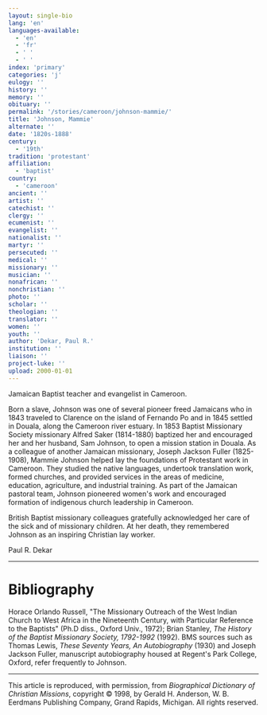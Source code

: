 ```yaml
---
layout: single-bio
lang: 'en'
languages-available:
  - 'en'
  - 'fr'
  - ' '
  - ' '
index: 'primary'
categories: 'j'
eulogy: ''
history: ''
memory: ''
obituary: ''
permalink: '/stories/cameroon/johnson-mammie/'
title: 'Johnson, Mammie'
alternate: ''
date: '1820s-1888'
century:
  - '19th'
tradition: 'protestant'
affiliation:
  - 'baptist'
country:
  - 'cameroon'
ancient: ''
artist: ''
catechist: ''
clergy: ''
ecumenist: ''
evangelist: ''
nationalist: ''
martyr: ''
persecuted: ''
medical: ''
missionary: ''
musician: ''
nonafrican: ''
nonchristian: ''
photo: ''
scholar: ''
theologian: ''
translator: ''
women: ''
youth: ''
author: 'Dekar, Paul R.'
institution: ''
liaison: ''
project-luke: ''
upload: 2000-01-01
---
```



Jamaican Baptist teacher and evangelist in Cameroon.

Born a slave, Johnson was one of several pioneer freed Jamaicans who in 1843 traveled to Clarence on the island of Fernando Po and in 1845 settled in Douala, along the Cameroon river estuary.  In 1853 Baptist Missionary Society missionary Alfred Saker (1814-1880) baptized her and encouraged her and her husband, Sam Johnson, to open a mission station in Douala.  As a colleague of another Jamaican missionary, Joseph Jackson Fuller (1825-1908), Mammie Johnson helped lay the foundations of Protestant work in Cameroon.  They studied the native languages, undertook translation work, formed churches, and provided services in the areas of medicine, education, agriculture, and industrial training.  As part of the Jamaican pastoral team, Johnson pioneered women's work and encouraged formation of indigenous church leadership in Cameroon.

British Baptist missionary colleagues gratefully acknowledged her care of the sick and of missionary children.  At her death, they remembered Johnson as an inspiring Christian lay worker.

Paul R. Dekar

---

# Bibliography

Horace Orlando Russell, "The Missionary Outreach of the West Indian Church to West Africa in the Nineteenth Century, with Particular Reference to the Baptists" (Ph.D diss., Oxford Univ., 1972); Brian Stanley, *The History of the Baptist Missionary Society, 1792-1992* (1992).  BMS sources such as Thomas Lewis, *These Seventy Years, An Autobiography* (1930) and Joseph Jackson Fuller, manuscript autobiography housed at Regent's Park College, Oxford, refer frequently to Johnson.

---

This article is reproduced, with permission, from *Biographical Dictionary of Christian Missions*,   copyright &copy; 1998, by Gerald H. Anderson, W. B. Eerdmans Publishing Company, Grand Rapids, Michigan.  All rights reserved.